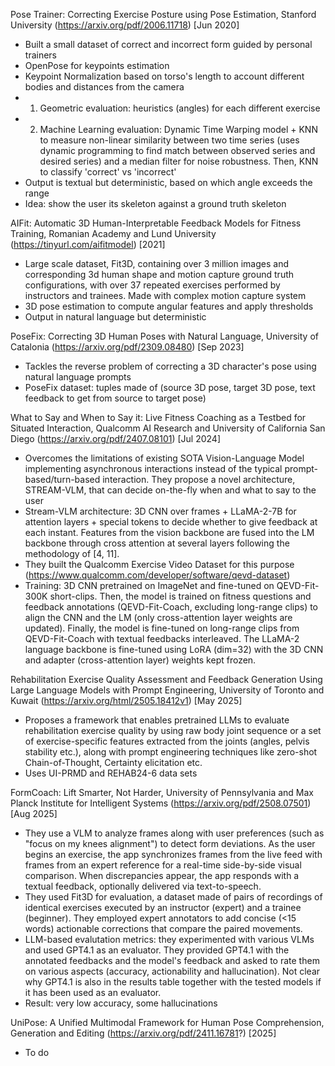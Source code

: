 Pose Trainer: Correcting Exercise Posture using Pose Estimation, Stanford University (https://arxiv.org/pdf/2006.11718)
[Jun 2020]
- Built a small dataset of correct and incorrect form guided by personal trainers
- OpenPose for keypoints estimation
- Keypoint Normalization based on torso's length to account different bodies and distances from the camera
- 1. Geometric evaluation: heuristics (angles) for each different exercise
- 2. Machine Learning evaluation: Dynamic Time Warping model + KNN to measure non-linear similarity between two time series (uses dynamic programming to find match between observed series and desired series) and a median filter for noise robustness. Then, KNN to classify 'correct' vs 'incorrect'
- Output is textual but deterministic, based on which angle exceeds the range
- Idea: show the user its skeleton against a ground truth skeleton




AIFit: Automatic 3D Human-Interpretable Feedback Models for Fitness Training, Romanian Academy and Lund University (https://tinyurl.com/aifitmodel)
[2021]
- Large scale dataset, Fit3D, containing over 3 million images and corresponding 3d human shape and motion capture ground truth configurations, with over 37 repeated exercises performed by instructors and trainees. Made with complex motion capture system
- 3D pose estimation to compute angular features and apply thresholds
- Output in natural language but deterministic




PoseFix: Correcting 3D Human Poses with Natural Language, University of Catalonia (https://arxiv.org/pdf/2309.08480)
[Sep 2023]
- Tackles the reverse problem of correcting a 3D character's pose using natural language prompts
- PoseFix dataset: tuples made of (source 3D pose, target 3D pose, text feedback to get from source to target pose)




What to Say and When to Say it: Live Fitness Coaching as a Testbed for Situated Interaction, Qualcomm AI Research and University of California San Diego (https://arxiv.org/pdf/2407.08101)
[Jul 2024]
- Overcomes the limitations of existing SOTA Vision-Language Model implementing asynchronous interactions instead of the typical prompt-based/turn-based interaction. They propose a novel architecture, STREAM-VLM, that can decide on-the-fly when and what to say to the user
- Stream-VLM architecture: 3D CNN over frames + LLaMA-2-7B for attention layers + special tokens to decide whether to give feedback at each instant. Features from the vision backbone are fused into the LM backbone through cross attention at several layers following the methodology of [4, 11].
- They built the Qualcomm Exercise Video Dataset for this purpose (https://www.qualcomm.com/developer/software/qevd-dataset)
- Training: 3D CNN pretrained on ImageNet and fine-tuned on QEVD-Fit-300K short-clips. Then, the model is trained on fitness questions and feedback annotations (QEVD-Fit-Coach, excluding long-range clips) to align the CNN and the LM (only cross-attention layer weights are updated). Finally, the model is fine-tuned on long-range clips from QEVD-Fit-Coach with textual feedbacks interleaved. The LLaMA-2 language backbone is fine-tuned using LoRA (dim=32) with the 3D CNN and adapter (cross-attention layer) weights kept frozen.




Rehabilitation Exercise Quality Assessment and Feedback Generation Using Large Language Models with Prompt Engineering, University of Toronto and Kuwait (https://arxiv.org/html/2505.18412v1)
[May 2025]
- Proposes a framework that enables pretrained LLMs to evaluate rehabilitation exercise quality by using raw body joint sequence or a set of exercise-specific features extracted from the joints (angles, pelvis stability etc.), along with prompt engineering techniques like zero-shot Chain-of-Thought, Certainty elicitation etc.
- Uses UI-PRMD and REHAB24-6 data sets




FormCoach: Lift Smarter, Not Harder, University of Pennsylvania and Max Planck Institute for Intelligent Systems (https://arxiv.org/pdf/2508.07501)
[Aug 2025]
- They use a VLM to analyze frames along with user preferences (such as "focus on my knees alignment") to detect form deviations. As the user begins an exercise, the app synchronizes frames from the live feed with frames from an expert reference for a real-time side-by-side visual comparison. When discrepancies appear, the app responds with a textual feedback, optionally delivered via text-to-speech.
- They used Fit3D for evaluation, a dataset made of pairs of recordings of identical exercises executed by an instructor (expert) and a trainee (beginner). They employed expert annotators to add concise (<15 words) actionable corrections that compare the paired movements.
- LLM-based evalutation metrics: they experimented with various VLMs and used GPT4.1 as an evaluator. They provided GPT4.1 with the annotated feedbacks and the model's feedback and asked to rate them on various aspects (accuracy, actionability and hallucination). Not clear why GPT4.1 is also in the results table together with the tested models if it has been used as an evaluator.
- Result: very low accuracy, some hallucinations




UniPose: A Unified Multimodal Framework for Human
Pose Comprehension, Generation and Editing (https://arxiv.org/pdf/2411.16781?)
[2025]

- To do



